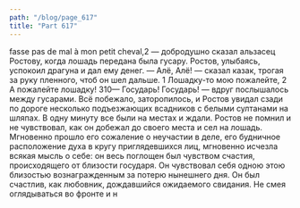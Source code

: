 ```yaml
---
path: "/blog/page_617"
title: "Part 617"
---
```


 fasse pas de mal à mon petit cheval,2 — добродушно сказал альзасец Ростову, когда лошадь передана была гусару.
Ростов, улыбаясь, успокоил драгуна и дал ему денег.
— Алё, Алё! — сказал казак, трогая за руку пленного, чтоб он шел дальше.
1 Лошадку-то мою пожалейте,
2 А пожалейте лошадку!
310— Государь! Государь! — вдруг послышалось между гусарами.
Всё побежало, заторопилось, и Ростов увидал сзади по дороге несколько подъезжающих всадников с белыми султанами на шляпах. В одну минуту все были на местах и ждали.
Ростов не помнил и не чувствовал, как он добежал до своего места и сел на лошадь. Мгновенно прошло его сожаление о неучастии в деле, его будничное расположение духа в кругу приглядевшихся лиц, мгновенно исчезла всякая мысль о себе: он весь поглощен был чувством счастия, происходящего от близости государя. Он чувствовал себя одною этою близостью вознагражденным за потерю нынешнего дня. Он был счастлив, как любовник, дождавшийся ожидаемого свидания. Не смея оглядываться во фронте и н
